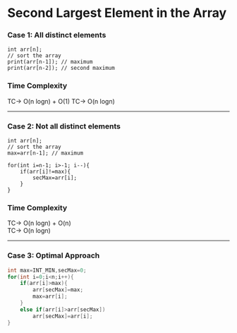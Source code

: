 # Second Largest Element in the Array

### Case 1:  All **distinct** elements

```
int arr[n];
// sort the array
print(arr[n-1]); // maximum
print(arr[n-2]); // second maximum

```

### Time Complexity

TC-> O(n logn) + O(1)
TC-> O(n logn)

---

### Case 2:  Not all distinct elements


```
int arr[n];
// sort the array
max=arr[n-1]; // maximum

for(int i=n-1; i>-1; i--){
    if(arr[i]!=max){
        secMax=arr[i];
    }
}

```

### Time Complexity

TC-> O(n logn) + O(n)\
TC-> O(n logn)

---

### Case 3: Optimal Approach

```cpp
int max=INT_MIN,secMax=0;
for(int i=0;i<n;i++){
    if(arr[i]>max){
        arr[secMax]=max;
        max=arr[i];
    }
    else if(arr[i]>arr[secMax])
        arr[secMax]=arr[i];
}
```